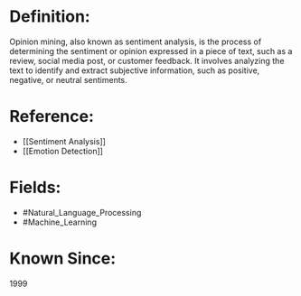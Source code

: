 

# Definition:
Opinion mining, also known as sentiment analysis, is the process of determining the sentiment or opinion expressed in a piece of text, such as a review, social media post, or customer feedback. It involves analyzing the text to identify and extract subjective information, such as positive, negative, or neutral sentiments.

# Reference:
- [[Sentiment Analysis]]
- [[Emotion Detection]]

# Fields: 
- #Natural_Language_Processing
- #Machine_Learning

# Known Since:
1999

